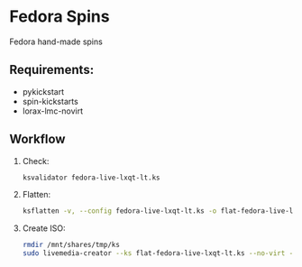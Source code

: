 # Fedora Spins

Fedora hand-made spins

## Requirements:
- pykickstart
- spin-kickstarts
- lorax-lmc-novirt

## Workflow

1. Check:

   ```bash
   ksvalidator fedora-live-lxqt-lt.ks
   ```

1. Flatten:

   ```bash
   ksflatten -v, --config fedora-live-lxqt-lt.ks -o flat-fedora-live-lxqt-lt.ks --version F35
   ```

1. Create ISO:

   ```bash
   rmdir /mnt/shares/tmp/ks
   sudo livemedia-creator --ks flat-fedora-live-lxqt-lt.ks --no-virt --resultdir /mnt/shares/tmp/ks --project Fedora-LXQT-Lt-Live --make-iso --volid Fedora-LXQT-Lt-35 --iso-only --iso-name F35-LXQT-Lt-x86_64.iso --releasever 35 --macboot
   ```
